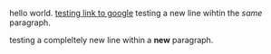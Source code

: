 hello world.
[testing link to google](https://www.google.com)
testing a new line wihtin the *same* paragraph.

testing a compleltely new line within a **new** paragraph.
